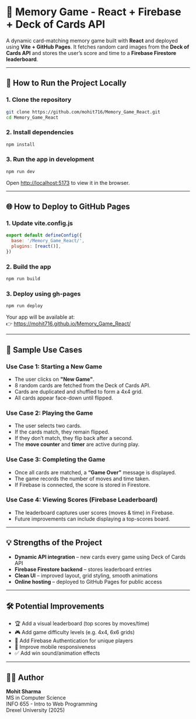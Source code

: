 
# 🧠 Memory Game - React + Firebase + Deck of Cards API

A dynamic card-matching memory game built with **React** and deployed using **Vite + GitHub Pages**. It fetches random card images from the **Deck of Cards API** and stores the user’s score and time to a **Firebase Firestore leaderboard**.

---

## 🚀 How to Run the Project Locally

### 1. Clone the repository
```bash
git clone https://github.com/mohit716/Memory_Game_React.git
cd Memory_Game_React
```

### 2. Install dependencies
```bash
npm install
```

### 3. Run the app in development
```bash
npm run dev
```

Open [http://localhost:5173](http://localhost:5173) to view it in the browser.

---

## 🌐 How to Deploy to GitHub Pages

### 1. Update vite.config.js
```js
export default defineConfig({
  base: '/Memory_Game_React/',
  plugins: [react()],
})
```

### 2. Build the app
```bash
npm run build
```

### 3. Deploy using gh-pages
```bash
npm run deploy
```

Your app will be available at:  
👉 https://mohit716.github.io/Memory_Game_React/

---

## 🧪 Sample Use Cases

### Use Case 1: Starting a New Game
- The user clicks on **"New Game"**.
- 8 random cards are fetched from the Deck of Cards API.
- Cards are duplicated and shuffled to form a 4x4 grid.
- All cards appear face-down until flipped.

### Use Case 2: Playing the Game
- The user selects two cards.
- If the cards match, they remain flipped.
- If they don’t match, they flip back after a second.
- The **move counter** and **timer** are active during play.

### Use Case 3: Completing the Game
- Once all cards are matched, a **“Game Over”** message is displayed.
- The game records the number of moves and time taken.
- If Firebase is connected, the score is stored in Firestore.

### Use Case 4: Viewing Scores (Firebase Leaderboard)
- The leaderboard captures user scores (moves & time) in Firebase.
- Future improvements can include displaying a top-scores board.

---

## 💡 Strengths of the Project

-  **Dynamic API integration** – new cards every game using Deck of Cards API
-  **Firebase Firestore backend** – stores leaderboard entries
-  **Clean UI** – improved layout, grid styling, smooth animations
-  **Online hosting** – deployed to GitHub Pages for public access

---

## 🛠️ Potential Improvements

- 🏆 Add a visual leaderboard (top scores by moves/time)
- 🎮 Add game difficulty levels (e.g. 4x4, 6x6 grids)
- 🔐 Add Firebase Authentication for unique players
- 📱 Improve mobile responsiveness
- ✅ Add win sound/animation effects

---

## 👨‍💻 Author

**Mohit Sharma**  
MS in Computer Science  
INFO 655 - Intro to Web Programming  
Drexel University (2025)
